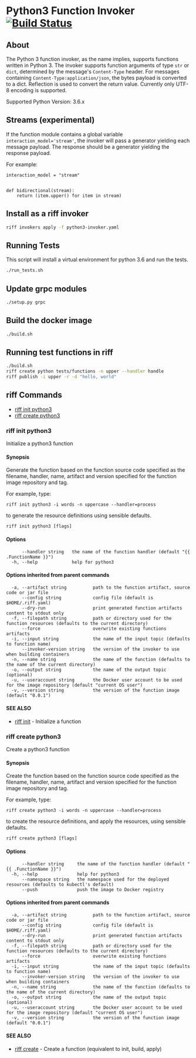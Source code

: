 # Python3 Function Invoker [![Build Status](https://travis-ci.org/projectriff/python3-function-invoker.svg?branch=master)](https://travis-ci.org/projectriff/python3-function-invoker)

## About

The Python 3 function invoker, as the name implies, supports functions written in Python 3.  The invoker supports function arguments of type `str` or `dict`, determined by the message's `Content-Type` header.
For messages containing `Content-Type:application/json`, the bytes payload is converted to a dict. Reflection is used to convert the return value. Currently only UTF-8 encoding is supported.

Supported Python Version: 3.6.x

## Streams (experimental)
If the function module contains a global variable `interaction_model='stream'`, the invoker will pass a generator yielding each message payload. The response should be a generator yielding the response payload.

For example:

```
interaction_model = "stream"


def bidirectional(stream):
    return (item.upper() for item in stream)
```

## Install as a riff invoker

```bash
riff invokers apply -f python3-invoker.yaml
```

## Running Tests

This script will install a virtual environment for python 3.6 and run the tests.

```bash
./run_tests.sh
```

## Update grpc modules

```bash
./setup.py grpc
```

## Build the docker image

```bash
./build.sh
```

## Running test functions in riff

```bash
./build.sh
riff create python tests/functions -n upper --handler handle
riff publish -i upper -r -d "hello, world"
```

## riff Commands

- [riff init python3](#riff-init-python3)
- [riff create python3](#riff-create-python3)

<!-- riff-init -->

### riff init python3

Initialize a python3 function

#### Synopsis

Generate the function based on the function source code specified as the filename, handler,
name, artifact and version specified for the function image repository and tag.

For example, type:

    riff init python3 -i words -n uppercase --handler=process

to generate the resource definitions using sensible defaults.


```
riff init python3 [flags]
```

#### Options

```
      --handler string   the name of the function handler (default "{{ .FunctionName }}")
  -h, --help             help for python3
```

#### Options inherited from parent commands

```
  -a, --artifact string          path to the function artifact, source code or jar file
      --config string            config file (default is $HOME/.riff.yaml)
      --dry-run                  print generated function artifacts content to stdout only
  -f, --filepath string          path or directory used for the function resources (defaults to the current directory)
      --force                    overwrite existing functions artifacts
  -i, --input string             the name of the input topic (defaults to function name)
      --invoker-version string   the version of the invoker to use when building containers
  -n, --name string              the name of the function (defaults to the name of the current directory)
  -o, --output string            the name of the output topic (optional)
  -u, --useraccount string       the Docker user account to be used for the image repository (default "current OS user")
  -v, --version string           the version of the function image (default "0.0.1")
```

#### SEE ALSO

* [riff init](https://github.com/projectriff/riff/blob/master/riff-cli/docs/riff_init.md)	 - Initialize a function


<!-- /riff-init -->

<!-- riff-create -->

### riff create python3

Create a python3 function

#### Synopsis

Create the function based on the function source code specified as the filename, handler,
name, artifact and version specified for the function image repository and tag.

For example, type:

    riff create python3 -i words -n uppercase --handler=process

to create the resource definitions, and apply the resources, using sensible defaults.


```
riff create python3 [flags]
```

#### Options

```
      --handler string     the name of the function handler (default "{{ .FunctionName }}")
  -h, --help               help for python3
      --namespace string   the namespace used for the deployed resources (defaults to kubectl's default)
      --push               push the image to Docker registry
```

#### Options inherited from parent commands

```
  -a, --artifact string          path to the function artifact, source code or jar file
      --config string            config file (default is $HOME/.riff.yaml)
      --dry-run                  print generated function artifacts content to stdout only
  -f, --filepath string          path or directory used for the function resources (defaults to the current directory)
      --force                    overwrite existing functions artifacts
  -i, --input string             the name of the input topic (defaults to function name)
      --invoker-version string   the version of the invoker to use when building containers
  -n, --name string              the name of the function (defaults to the name of the current directory)
  -o, --output string            the name of the output topic (optional)
  -u, --useraccount string       the Docker user account to be used for the image repository (default "current OS user")
  -v, --version string           the version of the function image (default "0.0.1")
```

#### SEE ALSO

* [riff create](https://github.com/projectriff/riff/blob/master/riff-cli/docs/riff_create.md)	 - Create a function (equivalent to init, build, apply)


<!-- /riff-create -->
